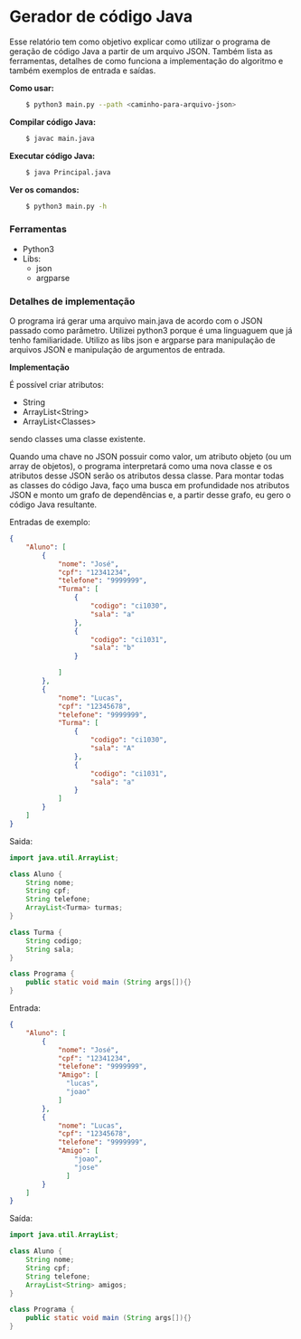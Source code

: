 # Gerador de código Java

Esse relatório tem como objetivo explicar como utilizar o programa de geração de código Java a partir de um arquivo JSON.
Também lista as ferramentas, detalhes de como funciona a implementação do algoritmo e também exemplos de entrada e saídas.

**Como usar:**

```bash
    $ python3 main.py --path <caminho-para-arquivo-json>
```

**Compilar código Java:**

```bash
	$ javac main.java
```

**Executar código Java:**

```bash
	$ java Principal.java
```

**Ver os comandos:**

```bash
    $ python3 main.py -h
```


### Ferramentas
- Python3
- Libs: 
  - json
  - argparse

### Detalhes de implementação
O programa irá gerar uma arquivo main.java de acordo com o JSON passado como parâmetro.
Utilizei python3 porque é uma linguaguem que já tenho familiaridade. Utilizo as libs json e argparse para manipulação de arquivos JSON e manipulação de argumentos de entrada.

**Implementação**

É possível criar atributos:
- String
- ArrayList\<String\>
- ArrayList\<Classes\>

sendo classes uma classe existente.

Quando uma chave no JSON possuir como valor, um atributo objeto (ou um array de objetos), o programa interpretará como uma nova classe e os atributos desse JSON serão os atributos dessa classe.
Para montar todas as classes do código Java, faço uma busca em profundidade nos atributos JSON e monto um grafo de dependências e, a partir desse grafo, eu gero o código Java resultante.


Entradas de exemplo:
```json
{
    "Aluno": [
        {
            "nome": "José",
            "cpf": "12341234",
            "telefone": "9999999",
            "Turma": [
                {
                    "codigo": "ci1030",
                    "sala": "a"
                },
                {
                    "codigo": "ci1031",
                    "sala": "b"
                }

            ]
        },
        {
            "nome": "Lucas",
            "cpf": "12345678",
            "telefone": "9999999",
            "Turma": [
                {
                    "codigo": "ci1030",
                    "sala": "A"
                },
                {
                    "codigo": "ci1031",
                    "sala": "a"
                }
            ]
        }
    ]
}
```
Saida:

```java
import java.util.ArrayList;

class Aluno {
	String nome;
	String cpf;
	String telefone;
	ArrayList<Turma> turmas;
}

class Turma {
	String codigo;
	String sala;
}

class Programa {
	public static void main (String args[]){}
}
```

Entrada:
```json
{
    "Aluno": [
        {
            "nome": "José",
            "cpf": "12341234",
            "telefone": "9999999",
            "Amigo": [
              "lucas",
              "joao"
            ]
        },
        {
            "nome": "Lucas",
            "cpf": "12345678",
            "telefone": "9999999",
            "Amigo": [
                "joao",
                "jose"  
              ]
        }
    ]
}
```

Saída:
```java
import java.util.ArrayList;

class Aluno {
	String nome;
	String cpf;
	String telefone;
	ArrayList<String> amigos;
}

class Programa {
	public static void main (String args[]){}
}
```